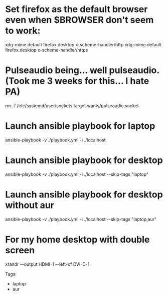 # Set firefox as the default browser even when $BROWSER don't seem to work:
xdg-mime default firefox.desktop x-scheme-handler/http
xdg-mime default firefox.desktop x-scheme-handler/https

# Pulseaudio being... well pulseaudio. (Took me 3 weeks for this... I hate PA)
rm -f /etc/systemd/user/sockets.target.wants/pulseaudio.socket

# Launch ansible playbook for laptop
ansible-playbook -v ./playbook.yml -i ./localhost

# Launch ansible playbook for desktop
ansible-playbook -v ./playbook.yml -i ./localhost --skip-tags "laptop"

# Launch ansible playbook for desktop without aur
ansible-playbook -v ./playbook.yml -i ./localhost --skip-tags "laptop,aur" 

# For my home desktop with double screen
xrandr --output HDMI-1 --left-of DVI-D-1

Tags:
- laptop
- aur
